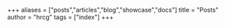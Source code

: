 +++
aliases = ["posts","articles","blog","showcase","docs"]
title = "Posts"
author = "hrcg"
tags = ["index"]
+++
